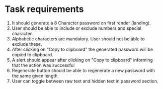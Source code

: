 

# Task requirements

1. It should generate a 8 Character password on first render (landing).
2. User should be able to include or exclude numbers and special character.
3. Alphabetic characters are mandatory. User should not be able to exclude these.
4. After clicking on "Copy to clipboard" the generated password will be copied to clipboard.
5. A alert should appear after clicking on "Copy to clipboard" informing that the action was successful
6. Regenerate button should be able to regenerate a new password with the same given length.
7. User can toggle between raw text and hidden text in password section.
